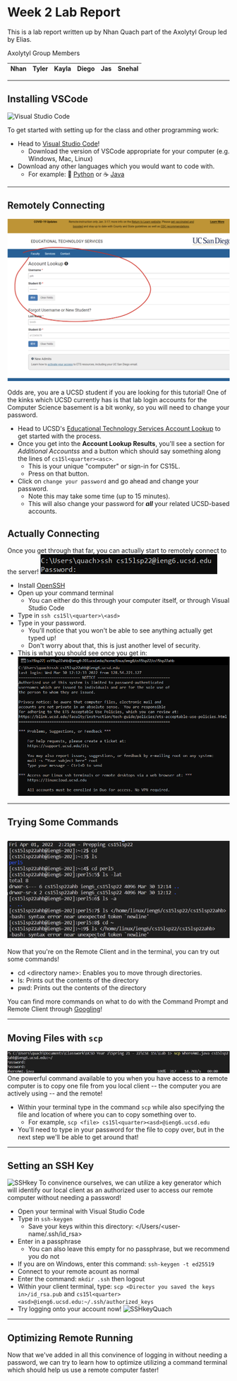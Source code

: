 # **Week 2 Lab Report**

This is a lab report written up by Nhan Quach part of the Axolytyl Group led by Elias.

Axolytyl Group Members

| Nhan | Tyler | Kayla | Diego | Jas | Snehal |
| --- | --- | --- | --- | --- | --- | 

---
## Installing VSCode
![Visual Studio Code](https://code.visualstudio.com/assets/home/home-screenshot-mac.png)

To get started with setting up for the class and other programming work:
* Head to [Visual Studio Code](https://code.visualstudio.com/Download)!
    * Download the version of VSCode appropriate for your computer (e.g. Windows, Mac, Linux)
* Download any other languages which you would want to code with.
    * For example: :snake: [Python](https://www.python.org/downloads/) or :coffee: [Java](https://www.oracle.com/java/technologies/downloads/) 
---

## Remotely Connecting
![Password](PasswordChange.png)

Odds are, you are a UCSD student if you are looking for this tutorial! 
One of the kinks which UCSD currently has is that lab login accounts for the Computer Science basement is a bit wonky, so you will need to change your password.
* Head to UCSD's [Educational Technology Services Account Lookup](https://sdacs.ucsd.edu/~icc/index.php) to get started with the process.
* Once you get into the **Account Lookup Results**, you'll see a section for *Additional Accountss* and a button which should say something along the lines of `cs15l<quarter><asc>`. 
    * This is your unique "computer" or sign-in for CS15L.
    * Press on that button.
* Click on `change your password` and go ahead and change your password.
    * Note this may take some time (up to 15 minutes).
    * This will also change your password for ***all*** your related UCSD-based accounts.

## Actually Connecting

Once you get through that far, you can actually start to remotely connect to the server!
![Connect](Remote.png)
* Install [OpenSSH](https://sdacs.ucsd.edu/~icc/index.php)
* Open up your command terminal
    * You can either do this through your computer itself, or through Visual Studio Code 
* Type in `ssh cs15l\<quarter>\<asd>`
* Type in your password.
    * You'll notice that you won't be able to see anything actually get typed up!
    * Don't worry about that, this is just another level of security.
* This is what you should see once you get in:
![Remote](RemoteConnect.png)

---
## Trying Some Commands
![Commands](Commands.png)
---
Now that you're on the Remote Client and in the terminal, you can try out some commands!
* cd \<directory name>: Enables you to move through directories.
* ls: Prints out the contents of the directory
* pwd: Prints out the contents of the directory

You can find more commands on what to do with the Command Prompt and Remote Client through [Googling](https://www.thomas-krenn.com/en/wiki/Cmd_commands_under_Windows)!

---
## Moving Files with `scp`
![Copy](Copy.png)
One powerful command available to you when you have access to a remote computer is to copy one file from you local client -- the computer you are actively using -- and the remote!
* Within your terminal type in the command `scp` while also specifying the file and location of where you can to copy something over to.
    * For example, `scp <file> cs15l<quarter><asd>@ieng6.ucsd.edu`
* You'll need to type in your password for the file to copy over, but in the next step we'll be able to get around that!



---
## Setting an SSH Key
![SSHkey](url) 
To convinence ourselves, we can utilize a key generator which will identify our local client as an authorized user to access our remote computer without needing a password! 
* Open your terminal with Visual Studio Code
* Type in `ssh-keygen`
    * Save your keys within this directory: </Users/<user-name/.ssh/id_rsa>
* Enter in a passphrase
    * You can also leave this empty for no passphrase, but we recommend you do not 
* If you are on Windows, enter this command: `ssh-keygen -t ed25519` 
* Connect to your remote acount as normal
* Enter the command: `mkdir .ssh` then logout
* Within your client terminal, type: `scp <Director you saved the keys in>/id_rsa.pub` and `cs15l<quarter><asd>@ieng6.ucsd.edu:~/.ssh/authorized_keys` 
* Try logging onto your account now! 
![SSHkeyQuach](url)
---
## Optimizing Remote Running

Now that we've added in all this convinence of logging in without needing a password, we can try to learn how to optimize utilizing a command terminal which should help us use a remote computer faster! 
